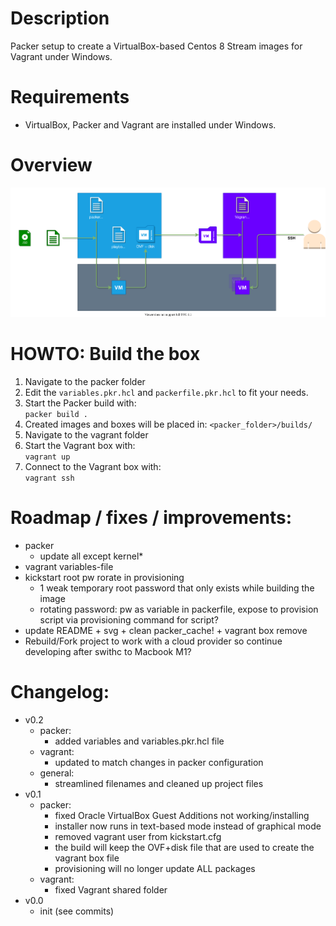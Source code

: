 # Description
Packer setup to create a VirtualBox-based Centos 8 Stream images for Vagrant under Windows.

# Requirements
- VirtualBox, Packer and Vagrant are installed under Windows.

# Overview
![overview_diagram](README.drawio.svg)


# HOWTO: Build the box

1. Navigate to the packer folder
2. Edit the `variables.pkr.hcl` and `packerfile.pkr.hcl` to fit your needs.
3. Start the Packer build with:  
`packer build .`
4. Created images and boxes will be placed in: `<packer_folder>/builds/`
5. Navigate to the vagrant folder
6. Start the Vagrant box with:  
`vagrant up`
7. Connect to the Vagrant box with:  
`vagrant ssh`

# Roadmap / fixes / improvements:

- packer
  - update all except kernel*
- vagrant variables-file
- kickstart root pw rorate in provisioning
  - 1 weak temporary root password that only exists while building the image
  - rotating password: pw as variable in packerfile, expose to provision script via provisioning command for script? 
- update README + svg + clean packer_cache! + vagrant box remove
- Rebuild/Fork project to work with a cloud provider so continue developing after swithc to Macbook M1?

# Changelog:
- v0.2
  - packer:
    - added variables and variables.pkr.hcl file
  - vagrant:
    - updated to match changes in packer configuration
  - general:
    - streamlined filenames and cleaned up project files
- v0.1
  - packer:
    - fixed Oracle VirtualBox Guest Additions not working/installing
    - installer now runs in text-based mode instead of graphical mode
    - removed vagrant user from kickstart.cfg
    - the build will keep the OVF+disk file that are used to create the vagrant box file
    - provisioning will no longer update ALL packages
  - vagrant:
    - fixed Vagrant shared folder
- v0.0
  - init (see commits)
